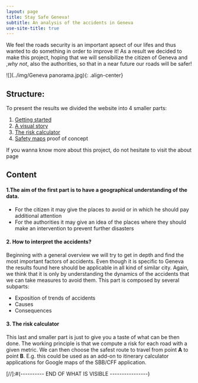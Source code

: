 ```yaml
---
layout: page
title: Stay Safe Geneva!
subtitle: An analysis of the accidents in Geneva
use-site-title: true
---
```




We feel the roads security is an important apsect of our lifes and thus wanted to do something in order to improve it! As a result we decided to make this project, hoping that we will sensibilize the citizen of Geneva and ,_why not_, also the authorities, so that in a near future our roads will be safer!  

![](../img/Geneva panorama.jpg){: .align-center}

## Structure:

To present the results we divided the website into 4 smaller parts:
1. [Getting started](pages/Gilcompa)
2. [A visual story](/pages/Milani)
3. [The risk calculator](/pages/risk_calculator)
4. [Safety maps](/pages/safety_map) proof of concept

If you wanna know more about this project, do not hesitate to visit the about page

## Content

#### 1.The aim of the first part is to have a geographical understanding of the data.
* For the citizen it may give the places to avoid or in which he should pay additional attention
* For the authorities it may give an idea of the places where they should make an intervention to prevent further disasters


#### 2. How to interpret the accidents?
Beginning with a general overview we will try to get in depth and find the most important factors of accidents. Even though it is specific to Geneva the results found here should be applicable in all kind of similar city. Again, we think that it is only by understanding the dynamics of the accidents that we can take measures to avoid them.
This part is composed by several subparts:
* Exposition of trends of accidents
* Causes
* Consequences

#### 3. The risk calculator

This last and smaller part is just to give you a taste of what can be then done. The working principle is that we compute a risk for each road with a given metric. We can then choose the safest route to travel from point **A** to point **B**. E.g. this could be used as an add-on to itinerary calculator applications for Google maps of the SBB/CFF application.









[//]:#(---------- END OF WHAT IS VISIBLE ----------------)
